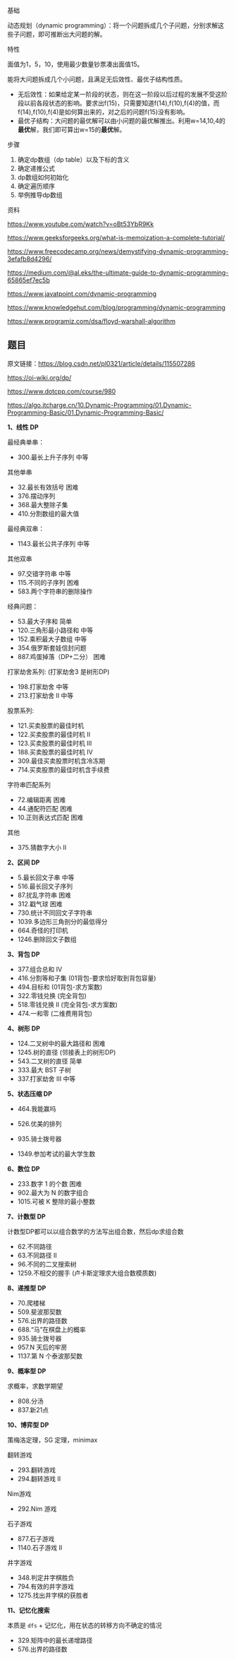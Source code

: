 基础

动态规划（dynamic programming）：将一个问题拆成几个子问题，分别求解这些子问题，即可推断出大问题的解。

特性

面值为1，5，10，使用最少数量钞票凑出面值15。

能将大问题拆成几个小问题，且满足无后效性、最优子结构性质。

- 无后效性：如果给定某一阶段的状态，则在这一阶段以后过程的发展不受这阶段以前各段状态的影响。要求出f(15)，只需要知道f(14),f(10),f(4)的值，而f(14),f(10),f(4)是如何算出来的，对之后的问题f(15)没有影响。
- 最优子结构：大问题的最优解可以由小问题的最优解推出。利用w=14,10,4的**最优**解，我们即可算出w=15的**最优**解。

步骤

1. 确定dp数组（dp table）以及下标的含义
2. 确定递推公式
3. dp数组如何初始化
4. 确定遍历顺序
5. 举例推导dp数组

资料

https://www.youtube.com/watch?v=oBt53YbR9Kk

https://www.geeksforgeeks.org/what-is-memoization-a-complete-tutorial/

https://www.freecodecamp.org/news/demystifying-dynamic-programming-3efafb8d4296/

https://medium.com/@al.eks/the-ultimate-guide-to-dynamic-programming-65865ef7ec5b

https://www.javatpoint.com/dynamic-programming

https://www.knowledgehut.com/blog/programming/dynamic-programming

https://www.programiz.com/dsa/floyd-warshall-algorithm

## 题目

原文链接：https://blog.csdn.net/pl0321/article/details/115507286

https://oi-wiki.org/dp/

https://www.dotcpp.com/course/980

https://algo.itcharge.cn/10.Dynamic-Programming/01.Dynamic-Programming-Basic/01.Dynamic-Programming-Basic/

**1、线性 DP**

最经典单串：

- 300.最长上升子序列 中等

其他单串

- 32.最长有效括号 困难
- 376.摆动序列
- 368.最大整除子集
- 410.分割数组的最大值

最经典双串：

- 1143.最长公共子序列 中等

其他双串

- 97.交错字符串 中等
- 115.不同的子序列 困难
- 583.两个字符串的删除操作

经典问题：

- 53.最大子序和 简单
- 120.三角形最小路径和 中等
- 152.乘积最大子数组 中等
- 354.俄罗斯套娃信封问题
- 887.鸡蛋掉落（DP+二分） 困难

打家劫舍系列: (打家劫舍3 是树形DP)

- 198.打家劫舍 中等
- 213.打家劫舍 II 中等

股票系列:

- 121.买卖股票的最佳时机
- 122.买卖股票的最佳时机 II
- 123.买卖股票的最佳时机 III
- 188.买卖股票的最佳时机 IV
- 309.最佳买卖股票时机含冷冻期
- 714.买卖股票的最佳时机含手续费

字符串匹配系列

- 72.编辑距离 困难
- 44.通配符匹配 困难
- 10.正则表达式匹配 困难

其他

- 375.猜数字大小 II

**2、区间 DP**

- 5.最长回文子串 中等
- 516.最长回文子序列
- 87.扰乱字符串 困难
- 312.戳气球 困难
- 730.统计不同回文子字符串
- 1039.多边形三角剖分的最低得分
- 664.奇怪的打印机
- 1246.删除回文子数组

**3、背包 DP**

- 377.组合总和 Ⅳ
- 416.分割等和子集 (01背包-要求恰好取到背包容量)
- 494.目标和 (01背包-求方案数)
- 322.零钱兑换 (完全背包)
- 518.零钱兑换 II (完全背包-求方案数)
- 474.一和零 (二维费用背包)

**4、树形 DP**

- 124.二叉树中的最大路径和 困难
- 1245.树的直径 (邻接表上的树形DP)
- 543.二叉树的直径 简单
- 333.最大 BST 子树
- 337.打家劫舍 III 中等

**5、状态压缩 DP**

- 464.我能赢吗

- 526.优美的排列
- 935.骑士拨号器
- 1349.参加考试的最大学生数

**6、数位 DP**

- 233.数字 1 的个数 困难
- 902.最大为 N 的数字组合
- 1015.可被 K 整除的最小整数

**7、计数型 DP**

计数型DP都可以以组合数学的方法写出组合数，然后dp求组合数

- 62.不同路径
- 63.不同路径 II
- 96.不同的二叉搜索树
- 1259.不相交的握手 (卢卡斯定理求大组合数模质数)

**8、递推型 DP**

- 70.爬楼梯
- 509.斐波那契数
- 576.出界的路径数
- 688.“马”在棋盘上的概率
- 935.骑士拨号器
- 957.N 天后的牢房
- 1137.第 N 个泰波那契数

**9、概率型 DP**

求概率，求数学期望

- 808.分汤
- 837.新21点

**10、博弈型 DP**


策梅洛定理，SG 定理，minimax

翻转游戏

- 293.翻转游戏
- 294.翻转游戏 II

Nim游戏

- 292.Nim 游戏

石子游戏

- 877.石子游戏
- 1140.石子游戏 II

井字游戏

- 348.判定井字棋胜负
- 794.有效的井字游戏
- 1275.找出井字棋的获胜者

**11、记忆化搜索**

本质是 `dfs` + 记忆化，用在状态的转移方向不确定的情况

- 329.矩阵中的最长递增路径
- 576.出界的路径数

